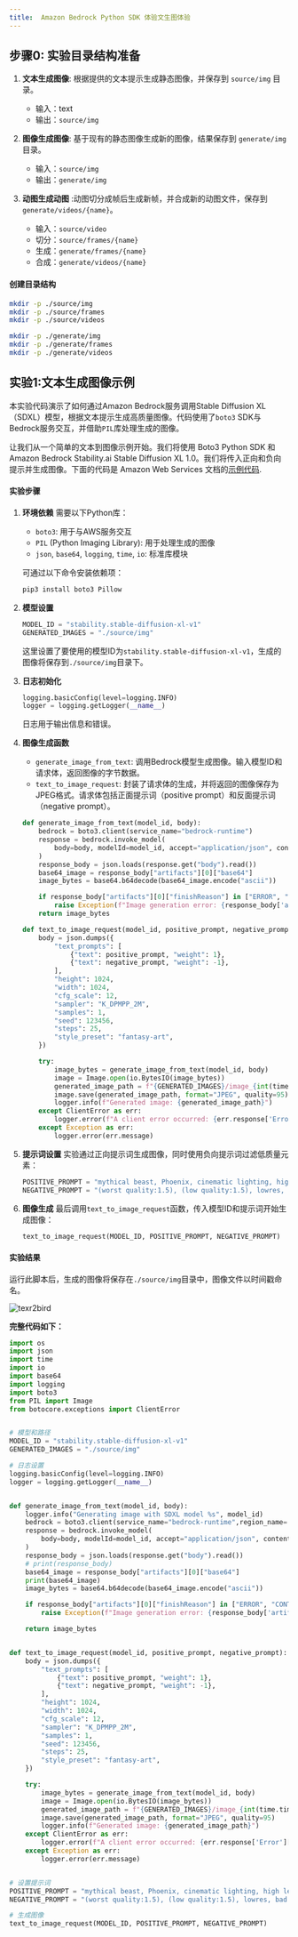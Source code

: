 ```yaml
---
title:  Amazon Bedrock Python SDK 体验文生图体验
---
```


## 步骤0: 实验目录结构准备

1. **文本生成图像**: 根据提供的文本提示生成静态图像，并保存到 `source/img` 目录。
   - 输入：text
   - 输出：`source/img`  
   
2. **图像生成图像**: 基于现有的静态图像生成新的图像，结果保存到 `generate/img` 目录。
   - 输入：`source/img`  
   - 输出：`generate/img`  
4. **动图生成动图** :动图切分成帧后生成新帧，并合成新的动图文件，保存到 `generate/videos/{name}`。
   - 输入：`source/video`  
   - 切分：`source/frames/{name}`  
   - 生成：`generate/frames/{name}`  
   - 合成：`generate/videos/{name}`  

#### 创建目录结构

```bash
mkdir -p ./source/img 
mkdir -p ./source/frames
mkdir -p ./source/videos

mkdir -p ./generate/img
mkdir -p ./generate/frames
mkdir -p ./generate/videos
```



## 实验1:文本生成图像示例



本实验代码演示了如何通过Amazon Bedrock服务调用Stable Diffusion XL（SDXL）模型，根据文本提示生成高质量图像。代码使用了`boto3` SDK与Bedrock服务交互，并借助`PIL`库处理生成的图像。

让我们从一个简单的文本到图像示例开始。我们将使用 Boto3 Python SDK 和 Amazon Bedrock Stability.ai Stable Diffusion XL 1.0。我们将传入正向和负向提示并生成图像。下面的代码是 Amazon Web Services 文档的[示例代码](https://docs.aws.amazon.com/bedrock/latest/userguide/model-parameters-diffusion-1-0-text-image.html#model-parameters-diffusion-1-0-code-example).



#### 实验步骤

1. **环境依赖**
   需要以下Python库：
   
   - `boto3`: 用于与AWS服务交互
   - `PIL` (Python Imaging Library): 用于处理生成的图像
   - `json`, `base64`, `logging`, `time`, `io`: 标准库模块
   
   可通过以下命令安装依赖项：
   ```bash
   pip3 install boto3 Pillow
   ```
   
2. **模型设置**
   ```python
   MODEL_ID = "stability.stable-diffusion-xl-v1"
   GENERATED_IMAGES = "./source/img"
   ```

   这里设置了要使用的模型ID为`stability.stable-diffusion-xl-v1`，生成的图像将保存到`./source/img`目录下。

3. **日志初始化**
   ```python
   logging.basicConfig(level=logging.INFO)
   logger = logging.getLogger(__name__)
   ```
   日志用于输出信息和错误。

4. **图像生成函数**
   - `generate_image_from_text`: 调用Bedrock模型生成图像。输入模型ID和请求体，返回图像的字节数据。 
   - `text_to_image_request`: 封装了请求体的生成，并将返回的图像保存为JPEG格式。请求体包括正面提示词（positive prompt）和反面提示词（negative prompt）。

   ```python
   def generate_image_from_text(model_id, body):
       bedrock = boto3.client(service_name="bedrock-runtime")
       response = bedrock.invoke_model(
           body=body, modelId=model_id, accept="application/json", contentType="application/json"
       )
       response_body = json.loads(response.get("body").read())
       base64_image = response_body["artifacts"][0]["base64"]
       image_bytes = base64.b64decode(base64_image.encode("ascii"))
   
       if response_body["artifacts"][0]["finishReason"] in ["ERROR", "CONTENT_FILTERED"]:
           raise Exception(f"Image generation error: {response_body['artifacts'][0]['finishReason']}")
       return image_bytes
   
   def text_to_image_request(model_id, positive_prompt, negative_prompt):
       body = json.dumps({
           "text_prompts": [
               {"text": positive_prompt, "weight": 1},
               {"text": negative_prompt, "weight": -1},
           ],
           "height": 1024,
           "width": 1024,
           "cfg_scale": 12,
           "sampler": "K_DPMPP_2M",
           "samples": 1,
           "seed": 123456,
           "steps": 25,
           "style_preset": "fantasy-art",
       })
   
       try:
           image_bytes = generate_image_from_text(model_id, body)
           image = Image.open(io.BytesIO(image_bytes))
           generated_image_path = f"{GENERATED_IMAGES}/image_{int(time.time())}.jpg"
           image.save(generated_image_path, format="JPEG", quality=95)
           logger.info(f"Generated image: {generated_image_path}")
       except ClientError as err:
           logger.error(f"A client error occurred: {err.response['Error']['Message']}")
       except Exception as err:
           logger.error(err.message)
   ```

5. **提示词设置**
   实验通过正向提示词生成图像，同时使用负向提示词过滤低质量元素：
   ```python
   POSITIVE_PROMPT = "mythical beast, Phoenix, cinematic lighting, high level of detail, masterpiece, best quality, 8k"
   NEGATIVE_PROMPT = "(worst quality:1.5), (low quality:1.5), lowres, bad anatomy, bad hands, watermark"
   ```

6. **图像生成**
   最后调用`text_to_image_request`函数，传入模型ID和提示词开始生成图像：
   ```python
   text_to_image_request(MODEL_ID, POSITIVE_PROMPT, NEGATIVE_PROMPT)
   ```

#### 实验结果
运行此脚本后，生成的图像将保存在`./source/img`目录中，图像文件以时间戳命名。



![texr2bird](../图片/texr2bird.jpg)

**完整代码如下：**

```python
import os
import json
import time
import io
import base64
import logging
import boto3
from PIL import Image
from botocore.exceptions import ClientError


# 模型和路径
MODEL_ID = "stability.stable-diffusion-xl-v1"
GENERATED_IMAGES = "./source/img"

# 日志设置
logging.basicConfig(level=logging.INFO)
logger = logging.getLogger(__name__)


def generate_image_from_text(model_id, body):
    logger.info("Generating image with SDXL model %s", model_id)
    bedrock = boto3.client(service_name="bedrock-runtime",region_name='us-west-2')
    response = bedrock.invoke_model(
        body=body, modelId=model_id, accept="application/json", contentType="application/json"
    )
    response_body = json.loads(response.get("body").read())
    # print(response_body)
    base64_image = response_body["artifacts"][0]["base64"]
    print(base64_image)
    image_bytes = base64.b64decode(base64_image.encode("ascii"))

    if response_body["artifacts"][0]["finishReason"] in ["ERROR", "CONTENT_FILTERED"]:
        raise Exception(f"Image generation error: {response_body['artifacts'][0]['finishReason']}")

    return image_bytes


def text_to_image_request(model_id, positive_prompt, negative_prompt):
    body = json.dumps({
        "text_prompts": [
            {"text": positive_prompt, "weight": 1},
            {"text": negative_prompt, "weight": -1},
        ],
        "height": 1024,
        "width": 1024,
        "cfg_scale": 12,
        "sampler": "K_DPMPP_2M",
        "samples": 1,
        "seed": 123456,
        "steps": 25,
        "style_preset": "fantasy-art",
    })

    try:
        image_bytes = generate_image_from_text(model_id, body)
        image = Image.open(io.BytesIO(image_bytes))
        generated_image_path = f"{GENERATED_IMAGES}/image_{int(time.time())}.jpg"
        image.save(generated_image_path, format="JPEG", quality=95)
        logger.info(f"Generated image: {generated_image_path}")
    except ClientError as err:
        logger.error(f"A client error occurred: {err.response['Error']['Message']}")
    except Exception as err:
        logger.error(err.message)


# 设置提示词
POSITIVE_PROMPT = "mythical beast, Phoenix, cinematic lighting, high level of detail, masterpiece, best quality, 8k"
NEGATIVE_PROMPT = "(worst quality:1.5), (low quality:1.5), lowres, bad anatomy, bad hands, watermark"

# 生成图像
text_to_image_request(MODEL_ID, POSITIVE_PROMPT, NEGATIVE_PROMPT)
```



